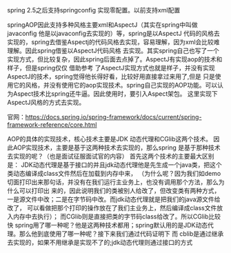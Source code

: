 spring 2.5之后支持springconfig  实现零配置。以前支持xml配置

springAOP因此支持多种风格主要xml和AspectJ（其实在spring中叫做javaconfig  他是以javaconfig去实现的）等，spring是以AspectJ
代码的风格去实现的，spring去借鉴Aspectj的代码风格去实现，容易理解，因为xml会比较难理解。因此spring借鉴以AspectJ代码风格
去实现。其实spring自己也写了一个实现方式，但比较复杂，因此spring后面去点掉了。AspectJ有实现aop的技术和样子，但是spring仅仅
借助参考 了AspectJ实现方式也就是样子，并没有实现AspectJ的技术，spring觉得他长得好看，比较好用直接拿过来用了,但是
只是使用它的风格，并没有使用它的aop实现技术。spring自己实现的AOP功能。可以认为Aspect技术比spring还牛逼。因此使用时，要引入Aspect架包。
这里实现下AspectJ风格的方式去实现。

官网：https://docs.spring.io/spring-framework/docs/current/spring-framework-reference/core.html


AOP的具体的实现技术，核心技术主要是JDK 动态代理和CGlib这两个技术。
因此AOP实现技术，主要是基于这两种技术去实现的，那么spring 是基于那种技术去实现的呢？（也是面试征服面试官的内容）
首先这两个技术的主要最大区别是：
JDK动态代理是基于接口的并且jdk动态代理他是先生成一个java类，把这个类动态编译成class文件然后在加载到内存中来，
（为什么呢？因为我们如demo切面打印出来那句话，并没有在我们运行主业务上，也没有调用那个方法，那么为什么可以打印出
来的，因此说明我们的类被别人给改了，但改变类有两种方式，一是源文件中改；二是在字节码中改。而jdk动态代理就是把我们的java源文件给改了，
可以看做把那个打印的操作放在了我们主业务上，然后编译成class文件放入内存中去执行）；
而CGlib则是直接把类的字节码class给改了。所以CGlib比较快
spring用了哪一种呢？他是这两种技术都用；spring默认用的是JDK动态代理。那么他到底使用了哪一种呢？接下来我们通过代码证明下
而 cblib是通过继承去实现的，如果不用继承是实现不了的;jdk动态代理则通过接口的方式

